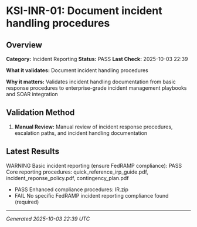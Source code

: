 # KSI-INR-01: Document incident handling procedures

## Overview

**Category:** Incident Reporting
**Status:** PASS
**Last Check:** 2025-10-03 22:39

**What it validates:** Document incident handling procedures

**Why it matters:** Validates incident handling documentation from basic response procedures to enterprise-grade incident management playbooks and SOAR integration

## Validation Method

1. **Manual Review:** Manual review of incident response procedures, escalation paths, and incident handling documentation

## Latest Results

WARNING Basic incident reporting (ensure FedRAMP compliance): PASS Core reporting procedures: quick_reference_irp_guide.pdf, incident_reponse_policy.pdf, contingency_plan.pdf
- PASS Enhanced compliance procedures: IR.zip
- FAIL No specific FedRAMP incident reporting compliance found (required)

---
*Generated 2025-10-03 22:39 UTC*